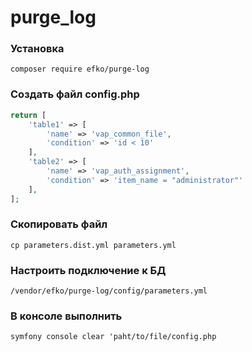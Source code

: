 # purge_log

### Установка
```
composer require efko/purge-log
```

### Создать файл config.php
```php
return [
    'table1' => [
        'name' => 'vap_common_file',
        'condition' => 'id < 10'
    ],
    'table2' => [
        'name' => 'vap_auth_assignment',
        'condition' => 'item_name = "administrator"'
    ],
];
```

### Скопировать файл
```
cp parameters.dist.yml parameters.yml 
```

### Настроить подключение к БД
```
/vendor/efko/purge-log/config/parameters.yml
```

### В консоле выполнить 
```
symfony console clear 'paht/to/file/config.php
```